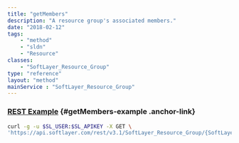```yaml
---
title: "getMembers"
description: "A resource group's associated members."
date: "2018-02-12"
tags:
    - "method"
    - "sldn"
    - "Resource"
classes:
    - "SoftLayer_Resource_Group"
type: "reference"
layout: "method"
mainService : "SoftLayer_Resource_Group"
---
```


### [REST Example](#getMembers-example) <a href="/article/rest/"><i class="fas fa-question"></i></a> {#getMembers-example .anchor-link} 
```bash
curl -g -u $SL_USER:$SL_APIKEY -X GET \
'https://api.softlayer.com/rest/v3.1/SoftLayer_Resource_Group/{SoftLayer_Resource_GroupID}/getMembers'
```

